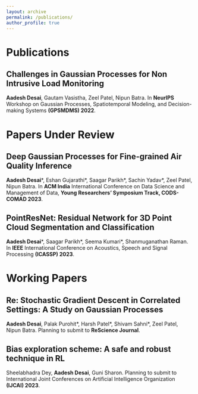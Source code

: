 ```yaml
---
layout: archive
permalink: /publications/
author_profile: true
---
```



# Publications


## Challenges in Gaussian Processes for Non Intrusive Load Monitoring
  **Aadesh Desai**, Gautam Vasistha, Zeel Patel, Nipun Batra. In **NeurIPS** Workshop on Gaussian Processes, Spatiotemporal Modeling, and Decision-making Systems **(GPSMDMS) 2022**.


# Papers Under Review


## Deep Gaussian Processes for Fine-grained Air Quality Inference
**Aadesh Desai***, Eshan Gujarathi*, Saagar Parikh*, Sachin Yadav*, Zeel Patel, Nipun Batra. In **ACM India** International Conference on Data Science and Management of Data, **Young Researchers’ Symposium Track, CODS-COMAD 2023**.

## PointResNet: Residual Network for 3D Point Cloud Segmentation and Classification

 **Aadesh Desai***, Saagar Parikh*, Seema Kumari*, Shanmuganathan Raman. In **IEEE** International Conference on Acoustics, Speech and Signal Processing **(ICASSP) 2023**.


# Working Papers


## Re: Stochastic Gradient Descent in Correlated Settings: A Study on Gaussian Processes

**Aadesh Desai**, Palak Purohit*, Harsh Patel*, Shivam Sahni*, Zeel Patel, Nipun Batra. Planning to submit to **ReScience Journal**.

## Bias exploration scheme: A safe and robust technique in RL
Sheelabhadra Dey, **Aadesh Desai**, Guni Sharon. Planning to submit to International Joint Conferences on Artificial Intelligence Organization **(IJCAI) 2023**.

<!-- [^*]: Indicates equal contribution. -->

<!-- {% if author.googlescholar %}
  You can also find my articles on <u><a href="{{author.googlescholar}}">my Google Scholar profile</a>.</u>
{% endif %}

{% include base_path %}

{% for post in site.publications reversed %}
  {% include archive-single.html %}
{% endfor %} -->
